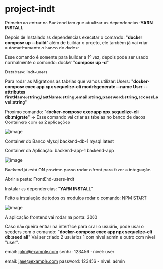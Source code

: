 # project-indt

Primeiro ao entrar no Backend tem que atualizar as dependencias: **YARN INSTALL**

Depois de Instalado as dependencias executar o comando: "**docker compose up --build**" além de buildar o projeto, ele também já vai criar automaticamente o banco de dados: 

Esse comando é somente para buildar a 1º vez, depois pode ser usado normalmente o comando: docker "**compose up -d**"

Database: indt-users

Para rodar as Migrations as tabelas que vamos utilizar: Users: "**docker-compose exec app npx sequelize-cli model:generate --name User --attributes firstName:string,lastName:string,email:string,password:string,accessLevel:string**"

Proximo comando: "**docker-compose exec app npx sequelize-cli db:migrate**" -> Esse comando vai criar as tabelas no banco de dados
Containers com as 2 aplicações 

![image](https://github.com/arlansonic/project-indt/assets/33867391/01415ee3-6235-4fe7-bd67-f2a0418bfc20)

Container do Banco Mysql
backend-db-1
mysql:latest

Container da Aplicação: 
backend-app-1
backend-app

![image](https://github.com/arlansonic/project-indt/assets/33867391/75234945-f6ce-4b0c-ad88-fbdbc2fe6ec0)

Backend já está ON proximo passo rodar o front para fazer a integração. 

Abrir a pasta: FrontEnd-users-indt

Instalar as dependencias: "**YARN INSTALL**". 

Feito a instalação de todos os modulos rodar o comando: NPM START

![image](https://github.com/arlansonic/project-indt/assets/33867391/dbffbeed-2f0f-402b-8e6c-f5b3f5d9e0fb)

A aplicação frontend vai rodar na porta: 3000

Caso não queira entrar na interface para criar o usuário, pode usar o seeders com o comando: 
"**docker-compose exec app npx sequelize-cli db:seed:all**" 
Vai ser criado 2 usuários 1 com nivel admin e outro com nivel "user".

email: john@example.com
senha: 123456 -
nivel: user

email: jane@example.com
password: 123456 -
nivel: admin




